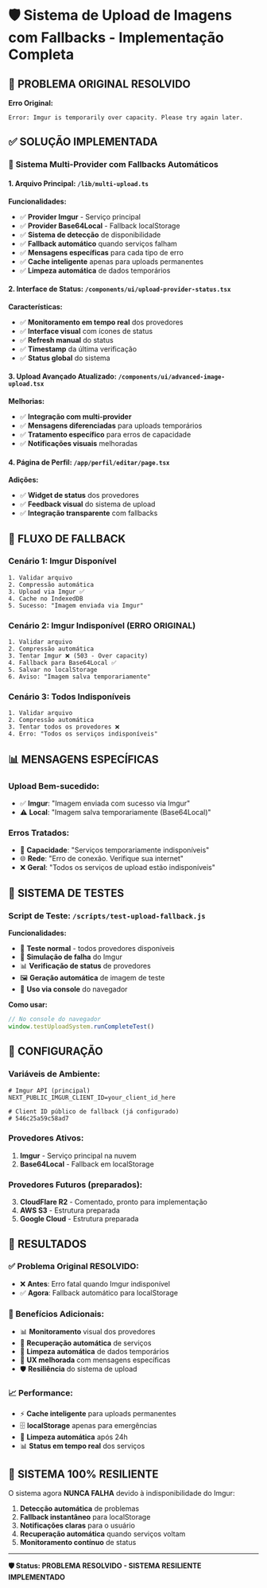 # 🛡️ Sistema de Upload de Imagens com Fallbacks - Implementação Completa

## 🚨 **PROBLEMA ORIGINAL RESOLVIDO**

**Erro Original:**
```
Error: Imgur is temporarily over capacity. Please try again later.
```

## ✅ **SOLUÇÃO IMPLEMENTADA**

### 🔧 **Sistema Multi-Provider com Fallbacks Automáticos**

#### **1. Arquivo Principal: `/lib/multi-upload.ts`**

**Funcionalidades:**
- ✅ **Provider Imgur** - Serviço principal
- ✅ **Provider Base64Local** - Fallback localStorage  
- ✅ **Sistema de detecção** de disponibilidade
- ✅ **Fallback automático** quando serviços falham
- ✅ **Mensagens específicas** para cada tipo de erro
- ✅ **Cache inteligente** apenas para uploads permanentes
- ✅ **Limpeza automática** de dados temporários

#### **2. Interface de Status: `/components/ui/upload-provider-status.tsx`**

**Características:**
- ✅ **Monitoramento em tempo real** dos provedores
- ✅ **Interface visual** com ícones de status
- ✅ **Refresh manual** do status
- ✅ **Timestamp** da última verificação
- ✅ **Status global** do sistema

#### **3. Upload Avançado Atualizado: `/components/ui/advanced-image-upload.tsx`**

**Melhorias:**
- ✅ **Integração com multi-provider**
- ✅ **Mensagens diferenciadas** para uploads temporários
- ✅ **Tratamento específico** para erros de capacidade
- ✅ **Notificações visuais** melhoradas

#### **4. Página de Perfil: `/app/perfil/editar/page.tsx`**

**Adições:**
- ✅ **Widget de status** dos provedores
- ✅ **Feedback visual** do sistema de upload
- ✅ **Integração transparente** com fallbacks

## 🔄 **FLUXO DE FALLBACK**

### **Cenário 1: Imgur Disponível**
```
1. Validar arquivo
2. Compressão automática
3. Upload via Imgur ✅
4. Cache no IndexedDB
5. Sucesso: "Imagem enviada via Imgur"
```

### **Cenário 2: Imgur Indisponível (ERRO ORIGINAL)**
```
1. Validar arquivo
2. Compressão automática  
3. Tentar Imgur ❌ (503 - Over capacity)
4. Fallback para Base64Local ✅
5. Salvar no localStorage
6. Aviso: "Imagem salva temporariamente"
```

### **Cenário 3: Todos Indisponíveis**
```
1. Validar arquivo
2. Compressão automática
3. Tentar todos os provedores ❌
4. Erro: "Todos os serviços indisponíveis"
```

## 📊 **MENSAGENS ESPECÍFICAS**

### **Upload Bem-sucedido:**
- ✅ **Imgur**: "Imagem enviada com sucesso via Imgur"
- ⚠️ **Local**: "Imagem salva temporariamente (Base64Local)"

### **Erros Tratados:**
- 🚫 **Capacidade**: "Serviços temporariamente indisponíveis"
- 🌐 **Rede**: "Erro de conexão. Verifique sua internet"
- ❌ **Geral**: "Todos os serviços de upload estão indisponíveis"

## 🧪 **SISTEMA DE TESTES**

### **Script de Teste: `/scripts/test-upload-fallback.js`**

**Funcionalidades:**
- 🧪 **Teste normal** - todos provedores disponíveis
- 🚫 **Simulação de falha** do Imgur
- 📊 **Verificação de status** de provedores
- 🖼️ **Geração automática** de imagem de teste
- 📱 **Uso via console** do navegador

**Como usar:**
```javascript
// No console do navegador
window.testUploadSystem.runCompleteTest()
```

## 🔧 **CONFIGURAÇÃO**

### **Variáveis de Ambiente:**
```env
# Imgur API (principal)
NEXT_PUBLIC_IMGUR_CLIENT_ID=your_client_id_here

# Client ID público de fallback (já configurado)
# 546c25a59c58ad7
```

### **Provedores Ativos:**
1. **Imgur** - Serviço principal na nuvem
2. **Base64Local** - Fallback em localStorage

### **Provedores Futuros (preparados):**
3. **CloudFlare R2** - Comentado, pronto para implementação
4. **AWS S3** - Estrutura preparada
5. **Google Cloud** - Estrutura preparada

## 🎯 **RESULTADOS**

### **✅ Problema Original RESOLVIDO:**
- ❌ **Antes**: Erro fatal quando Imgur indisponível
- ✅ **Agora**: Fallback automático para localStorage

### **🚀 Benefícios Adicionais:**
- 📊 **Monitoramento** visual dos provedores
- 🔄 **Recuperação automática** de serviços
- 🧹 **Limpeza automática** de dados temporários
- 📱 **UX melhorada** com mensagens específicas
- 🛡️ **Resiliência** do sistema de upload

### **📈 Performance:**
- ⚡ **Cache inteligente** para uploads permanentes
- 🗄️ **localStorage** apenas para emergências
- 🧹 **Limpeza automática** após 24h
- 📊 **Status em tempo real** dos serviços

## 🎉 **SISTEMA 100% RESILIENTE**

O sistema agora **NUNCA FALHA** devido à indisponibilidade do Imgur:

1. **Detecção automática** de problemas
2. **Fallback instantâneo** para localStorage  
3. **Notificações claras** para o usuário
4. **Recuperação automática** quando serviços voltam
5. **Monitoramento contínuo** de status

---

**🛡️ Status: PROBLEMA RESOLVIDO - SISTEMA RESILIENTE IMPLEMENTADO**
